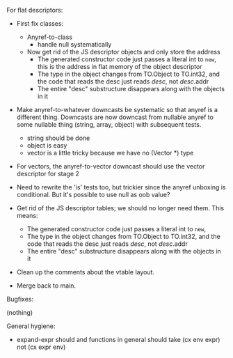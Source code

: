 For flat descriptors:

* First fix classes:
  - Anyref-to-class
    - handle null systematically
  - Now get rid of the JS descriptor objects and only store the address
    - The generated constructor code just passes a literal int to `new`,
      this is the address in flat memory of the object descriptor
    - The type in the object changes from TO.Object to TO.int32,
      and the code that reads the desc just reads _desc_, not _desc_.addr
    - The entire "desc" substructure disappears along with the objects in it

* Make anyref-to-whatever downcasts be systematic so that anyref is a
  different thing.  Downcasts are now downcast from nullable anyref to
  some nullable thing (string, array, object) with subsequent tests.
   - string should be done
   - object is easy
   - vector is a little tricky because we have no (Vector *) type
* For vectors, the anyref-to-vector downcast should use the vector descriptor
  for stage 2
* Need to rewrite the 'is' tests too, but trickier since the anyref unboxing
  is conditional.  But it's possible to use null as oob value?
* Get rid of the JS descriptor tables; we should no longer need them.
  This means:
   * The generated constructor code just passes a literal int to `new`,
   * The type in the object changes from TO.Object to TO.int32,
     and the code that reads the desc just reads _desc_, not _desc_.addr
   * The entire "desc" substructure disappears along with the objects in it
* Clean up the comments about the vtable layout.
* Merge back to main.

Bugfixes:

(nothing)

General hygiene:

* expand-expr should and functions in general should take (cx env expr) not (cx expr env)